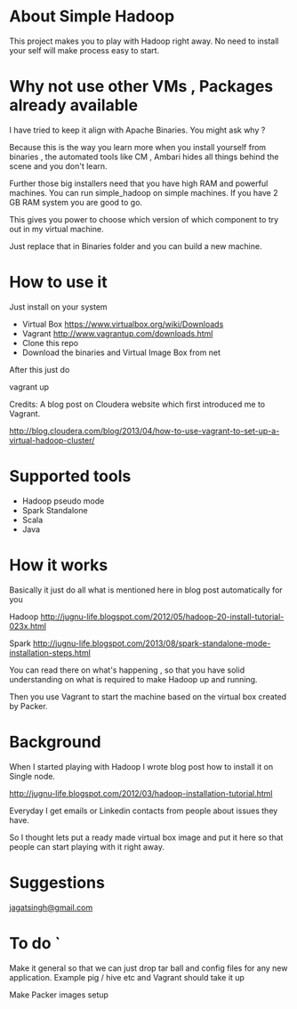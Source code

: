 # About Simple Hadoop

This project makes you to play with Hadoop right away. No need to install your self will make process easy to start.


# Why not use other VMs , Packages already available

I have tried to keep it align with Apache Binaries. You might ask why ?

Because this is the way you learn more when you install yourself from binaries , the automated tools like CM , Ambari
hides all things behind the scene and you don't learn.

Further those big installers need that you have high RAM and powerful machines. You can run simple_hadoop on simple machines. If you have 2 GB RAM system you are good to go.

This gives you power to choose which version of which component to try out in my virtual machine.

Just replace that in Binaries folder and you can build a new machine.

# How to use it

Just install on your system

* Virtual Box https://www.virtualbox.org/wiki/Downloads
* Vagrant http://www.vagrantup.com/downloads.html
* Clone this repo
* Download the binaries and Virtual Image Box from net

After this just do 

vagrant up

Credits: A blog post on Cloudera website which first introduced me to Vagrant.

http://blog.cloudera.com/blog/2013/04/how-to-use-vagrant-to-set-up-a-virtual-hadoop-cluster/

# Supported tools

* Hadoop pseudo mode
* Spark Standalone
* Scala
* Java

# How it works 

Basically it just do all what is mentioned here in blog post automatically for you

Hadoop
http://jugnu-life.blogspot.com/2012/05/hadoop-20-install-tutorial-023x.html

Spark
http://jugnu-life.blogspot.com/2013/08/spark-standalone-mode-installation-steps.html

You can read there on what's happening , so that you have solid understanding on what is required to make Hadoop up and running.

Then you use Vagrant to start the machine based on the virtual box created by Packer.

# Background

When I started playing with Hadoop I wrote blog post how to install it on Single node.

http://jugnu-life.blogspot.com/2012/03/hadoop-installation-tutorial.html

Everyday I get emails or Linkedin contacts from people about issues they have.

So I thought lets put a ready made virtual box image and put it here so that people can start playing with it right away.


# Suggestions

jagatsingh@gmail.com


# To do `

Make it general so that we can just drop tar ball and config files for any new application.
Example pig / hive etc and Vagrant should take it up

Make Packer images setup

